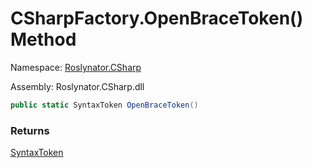 # CSharpFactory\.OpenBraceToken\(\) Method

Namespace: [Roslynator.CSharp](../../README.md)

Assembly: Roslynator\.CSharp\.dll

```csharp
public static SyntaxToken OpenBraceToken()
```

### Returns

[SyntaxToken](https://docs.microsoft.com/en-us/dotnet/api/microsoft.codeanalysis.syntaxtoken)


